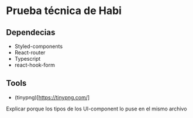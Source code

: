 # Prueba técnica de Habi

## Dependecias

- Styled-components
- React-router
- Typescript
- react-hook-form

## Tools

- (tinypng)[https://tinypng.com/]

Explicar porque los tipos de los UI-component lo puse en el mismo archivo
